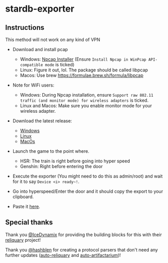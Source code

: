 # stardb-exporter

## Instructions

This method will not work on any kind of VPN

- Download and install pcap

  - Windows: [Npcap Installer](https://npcap.com/#download) (Ensure `Install Npcap in WinPcap API-compatible mode` is ticked)
  - Linux: Figure it out, lol. The package should be called libpcap
  - Macos: Use brew https://formulae.brew.sh/formula/libpcap
- Note for WiFi users:

  - Windows: During Npcap installation, ensure `Support raw 802.11 traffic (and monitor mode) for wireless adapters` is ticked.
  - Linux and Macos: Make sure you enable monitor mode for your wireless adapter.

- Download the latest release:
  - [Windows](https://github.com/juliuskreutz/stardb-exporter/releases/latest/download/stardb-exporter.exe)
  - [Linux](https://github.com/juliuskreutz/stardb-exporter/releases/latest/download/stardb-exporter-linux)
  - [MacOs](https://github.com/juliuskreutz/stardb-exporter/releases/latest/download/stardb-exporter-macos)
- Launch the game to the point where.
  - HSR: The train is right before going into hyper speed
  - Genshin: Right before entering the door
- Execute the exporter (You might need to do this as admin/root) and wait for it to say `Device <i> ready~!`.
- Go into hyperspeed/Enter the door and it should copy the export to your clipboard.
- Paste it [here](https://stardb.gg/import).

## Special thanks

Thank you [@IceDynamix](https://github.com/IceDynamix) for providing the building blocks for this with their [reliquary](https://github.com/IceDynamix/reliquary) project!

Thank you [@hashblen](https://github.com/hashblen) for creating a protocol parsers that don't need any further updates ([auto-reliquary](https://github.com/hashblen/auto-reliquary) and [auto-artifactarium](https://github.com/hashblen/auto-artifactarium))!
